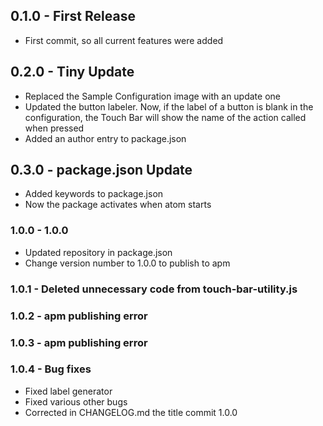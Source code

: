 ## 0.1.0 - First Release
*   First commit, so all current features were added

## 0.2.0 - Tiny Update
*   Replaced the Sample Configuration image with an update one
*   Updated the button labeler. Now, if the label of a button is blank in the configuration, the Touch Bar will show the name of the action called when pressed
*   Added an author entry to package.json

## 0.3.0 - package.json Update
*   Added keywords to package.json
*   Now the package activates when atom starts

### 1.0.0 - 1.0.0
*   Updated repository in package.json
*   Change version number to 1.0.0 to publish to apm

### 1.0.1 - Deleted unnecessary code from touch-bar-utility.js

### 1.0.2 - apm publishing error
### 1.0.3 - apm publishing error

### 1.0.4 - Bug fixes
*   Fixed label generator
*   Fixed various other bugs
*   Corrected in CHANGELOG.md the title commit 1.0.0

